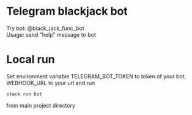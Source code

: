 # Telegram blackjack bot
Try bot: @black_jack_func_bot \
Usage: send "help" message to bot

# Local run
Set environment variable TELEGRAM_BOT_TOKEN to token of your bot, WEBHOOK_URL to your url and run
```
stack run bot
``` 
from main project directory
